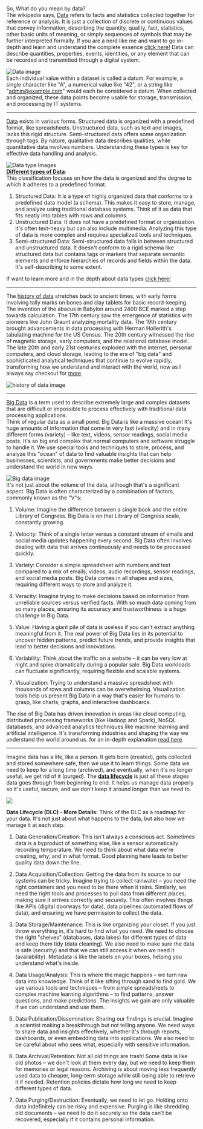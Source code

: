 #
So, What do you mean by data?  
The wikipedia says, [Data](https://en.wikipedia.org/wiki/Data) refers to facts and statistics collected together for reference or analysis.
It is just a collection of discrete or continuous
values that convey information, describing the
quantity, quality, fact, statistics, other basic units of
meaning, or simply sequences of symbols that may
be further interpreted formally. If you are a nerd like me and want to go in-depth and learn and understand the complete essence [click here!](https://www.techtarget.com/searchdatamanagement/definition/data)   Data can describe quantities, properties, events, identities, or any element that can be recorded and transmitted through a digital system.

![Data image](https://tdwi.org/-/media/TDWI/TDWI/BITW/datamgt2.jpg)   
Each individual value within a dataset is called a datum. For example, a single character like "A", a numerical value like "42", or a string like "admin@example.com" would each be considered a datum. When collected and organized, these data points become usable for storage, transmission, and processing by IT systems. 

---
  
[Data](https://www.ibm.com/think/topics/data) exists in various forms. Structured data is organized with a predefined format, like spreadsheets. Unstructured data, such as text and images, lacks this rigid structure. Semi-structured data offers some organization through tags. By nature, qualitative data describes qualities, while quantitative data involves numbers. Understanding these types is key for effective data handling and analysis.  

![Data type Images](https://365datascience.com/resources/blog/xzk3rl06exk-data-types.jpeg)  
**[Different types of Data](https://www.turing.com/kb/statistical-data-types)**:  
This classification focuses on how the data is organized and the degree to which it adheres to a predefined format.
1. Structured Data: It is a type of highly organized data that conforms to a predefined data model (a schema). This makes it easy to store, manage, and analyze using traditional database systems. Think of it as data that fits neatly into tables with rows and columns.  
2. Unstructured Data: It does not have a predefined format or organization. It's often text-heavy but can also include multimedia. Analyzing this type of data is more complex and requires specialized tools and techniques.
3. Semi-structured Data: Semi-structured data falls in between structured and unstructured data. It doesn't conform to a rigid schema like structured data but contains tags or markers that separate semantic elements and enforce hierarchies of records and fields within the data. It's self-describing to some extent.
  

If want to learn more and in the depth about data types [click here!]()

----

The [history of data](https://rathi-ankit.medium.com/a-brief-history-of-data-bc4d9ae475fe) stretches back to ancient times, with early forms involving tally marks on bones and clay tablets for basic record-keeping. The invention of the abacus in Babylon around 2400 BCE marked a step towards calculation. The 17th century saw the emergence of statistics with pioneers like John Graunt analyzing mortality data. The 19th century brought advancements in data processing with Herman Hollerith's tabulating machine for the US Census. The 20th century witnessed the rise of magnetic storage, early computers, and the relational database model. The late 20th and early 21st centuries exploded with the internet, personal computers, and cloud storage, leading to the era of "big data" and sophisticated analytical techniques that continue to evolve rapidly, transforming how we understand and interact with the world, now as I always say checkout for [more](https://rathi-ankit.medium.com/a-brief-history-of-data-bc4d9ae475fe).

  ![history of data image](https://miro.medium.com/v2/resize:fit:2000/format:webp/1*xA8N2PA08-7LEDQqSsdU-A.png)  
  
---

  
[Big Data](https://www.oracle.com/in/big-data/what-is-big-data/) is a term used to describe extremely large and complex datasets that are difficult or impossible to process effectively with traditional data processing applications.   
Think of regular data as a small pond. Big Data is like a massive ocean! It's huge amounts of information that come in very fast (velocity) and in many different forms (variety) – like text, videos, sensor readings, social media posts. It's so big and complex that normal computers and software struggle to handle it. We use special tools and techniques to store, process, and analyze this "ocean" of data to find valuable insights that can help businesses, scientists, and governments make better decisions and understand the world in new ways.  

![Big data image](https://cdn.analyticsvidhya.com/wp-content/uploads/2021/05/694991_cDO5wuA0NdevLb45zHRvog.jpeg)  
It's not just about the volume of the data, although that's a significant aspect. Big Data is often characterized by a combination of factors, commonly known as the "V"s:

1. Volume: Imagine the difference between a single book and the entire Library of Congress. Big Data is on that Library of Congress scale, constantly growing.

2. Velocity: Think of a single letter versus a constant stream of emails and social media updates happening every second. Big Data often involves dealing with data that arrives continuously and needs to be processed quickly.

3. Variety: Consider a simple spreadsheet with numbers and text compared to a mix of emails, videos, audio recordings, sensor readings, and social media posts. Big Data comes in all shapes and sizes, requiring different ways to store and analyze it.

4. Veracity: Imagine trying to make decisions based on information from unreliable sources versus verified facts. With so much data coming from so many places, ensuring its accuracy and trustworthiness is a huge challenge in Big Data.

5. Value: Having a giant pile of data is useless if you can't extract anything meaningful from it. The real power of Big Data lies in its potential to uncover hidden patterns, predict future trends, and provide insights that lead to better decisions and innovations.

6. Variability: Think about the traffic on a website – it can be very low at night and spike dramatically during a popular sale. Big Data workloads can fluctuate significantly, requiring flexible and scalable systems.

7. Visualization: Trying to understand a massive spreadsheet with thousands of rows and columns can be overwhelming. Visualization tools help us present Big Data in a way that's easier for humans to grasp, like charts, graphs, and interactive dashboards.

The rise of Big Data has driven innovation in areas like cloud computing, distributed processing frameworks (like Hadoop and Spark), NoSQL databases, and advanced analytics techniques like machine learning and artificial intelligence. It's transforming industries and shaping the way we understand the world around us. for an in-depth explanation [read here]().

----


Imagine data has a life, like a person. It gets born (created), gets collected and stored somewhere safe, then we use it to learn things. Some data we need to keep for a long time (archived), and eventually, when it's no longer useful, we get rid of it (purged). The **[data lifecycle](https://online.hbs.edu/blog/post/data-life-cycle)** is just all these stages data goes through from beginning to end. It helps us manage data properly so it's useful, secure, and we don't keep it around longer than we need to.

<img src="https://asiadatadestruction.com/wp-content/uploads/2020/08/data-lifecycle-management-1.jpeg"></img>
  
**Data Lifecycle (DLC) - More Details:**
Think of the DLC as a roadmap for your data. It's not just about what happens to the data, but also how we manage it at each step.

1. Data Generation/Creation: This isn't always a conscious act. Sometimes data is a byproduct of something else, like a sensor automatically recording temperature. We need to think about what data we're creating, why, and in what format. Good planning here leads to better quality data down the line.

2. Data Acquisition/Collection: Getting the data from its source to our systems can be tricky. Imagine trying to collect rainwater – you need the right containers and you need to be there when it rains. Similarly, we need the right tools and processes to pull data from different places, making sure it arrives correctly and securely. This often involves things like APIs (digital doorways for data), data pipelines (automated flows of data), and ensuring we have permission to collect the data.

3. Data Storage/Maintenance: This is like organizing your closet. If you just throw everything in, it's hard to find what you need. We need to choose the right "shelves" (databases, data lakes) for different types of data and keep them tidy (data cleaning). We also need to make sure the data is safe (security) and that we can still access it when we need it (availability). Metadata is like the labels on your boxes, helping you understand what's inside.

4. Data Usage/Analysis: This is where the magic happens – we turn raw data into knowledge. Think of it like sifting through sand to find gold. We use various tools and techniques – from simple spreadsheets to complex machine learning algorithms – to find patterns, answer questions, and make predictions. The insights we gain are only valuable if we can understand and use them.

5. Data Publication/Dissemination: Sharing our findings is crucial. Imagine a scientist making a breakthrough but not telling anyone. We need ways to share data and insights effectively, whether it's through reports, dashboards, or even embedding data into applications. We also need to be careful about who sees what, especially with sensitive information.

6. Data Archival/Retention: Not all old things are trash! Some data is like old photos – we don't look at them every day, but we need to keep them for memories or legal reasons. Archiving is about moving less frequently used data to cheaper, long-term storage while still being able to retrieve it if needed. Retention policies dictate how long we need to keep different types of data.

7. Data Purging/Destruction: Eventually, we need to let go. Holding onto data indefinitely can be risky and expensive. Purging is like shredding old documents – we need to do it securely so the data can't be recovered, especially if it contains personal information.